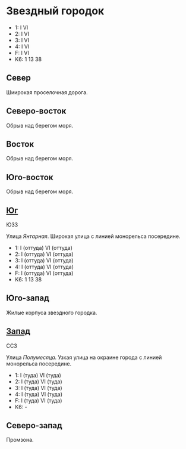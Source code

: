 # Звездный городок

* 1:    I   VI
* 2:    I   VI
* 3:    I   VI
* 4:    I   VI
* F:    I   VI
* K6:   1   13  38

## Север

Шиирокая проселочная дорога.

## Северо-восток

Обрыв над берегом моря.

## Восток

Обрыв над берегом моря.

## Юго-восток

Обрыв над берегом моря.

## [Юг](./590020.md)

ЮЗЗ

Улица *Янтарная*.
Широкая улица с линией монорельса посередине.

* 1:    I (оттуда)  VI (оттуда)
* 2:    I (оттуда)  VI (оттуда)
* 3:    I (оттуда)  VI (оттуда)
* 4:    I (оттуда)  VI (оттуда)
* F:    I (оттуда)  VI (оттуда)
* K6:   1   13  38

## Юго-запад

Жилые корпуса звездного городка.

## [Запад](./585015.md)

ССЗ

Улица *Полумесяца*.
Узкая улица на окраине города с линией монорельса посередине.

* 1:    I (туда)    VI (туда)
* 2:    I (туда)    VI (туда)
* 3:    I (туда)    VI (туда)
* 4:    I (туда)    VI (туда)
* F:    I (туда)    VI (туда)
* K6:   -

## Северо-запад

Промзона.
